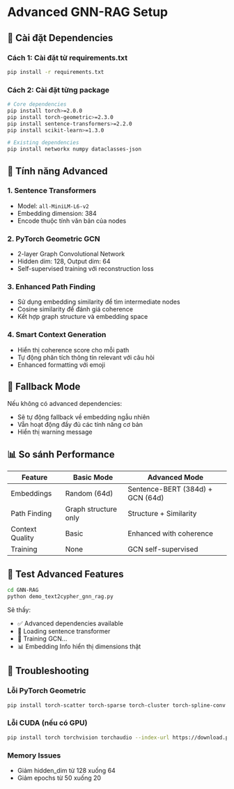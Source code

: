 # Advanced GNN-RAG Setup

## 🚀 Cài đặt Dependencies

### Cách 1: Cài đặt từ requirements.txt
```bash
pip install -r requirements.txt
```

### Cách 2: Cài đặt từng package
```bash
# Core dependencies
pip install torch>=2.0.0
pip install torch-geometric>=2.3.0
pip install sentence-transformers>=2.2.0
pip install scikit-learn>=1.3.0

# Existing dependencies
pip install networkx numpy dataclasses-json
```

## 🎯 Tính năng Advanced

### 1. **Sentence Transformers**
- Model: `all-MiniLM-L6-v2` 
- Embedding dimension: 384
- Encode thuộc tính văn bản của nodes

### 2. **PyTorch Geometric GCN**
- 2-layer Graph Convolutional Network
- Hidden dim: 128, Output dim: 64
- Self-supervised training với reconstruction loss

### 3. **Enhanced Path Finding**
- Sử dụng embedding similarity để tìm intermediate nodes
- Cosine similarity để đánh giá coherence
- Kết hợp graph structure và embedding space

### 4. **Smart Context Generation**
- Hiển thị coherence score cho mỗi path
- Tự động phân tích thông tin relevant với câu hỏi
- Enhanced formatting với emoji

## 🔄 Fallback Mode

Nếu không có advanced dependencies:
- Sẽ tự động fallback về embedding ngẫu nhiên
- Vẫn hoạt động đầy đủ các tính năng cơ bản
- Hiển thị warning message

## 📊 So sánh Performance

| Feature | Basic Mode | Advanced Mode |
|---------|------------|---------------|
| Embeddings | Random (64d) | Sentence-BERT (384d) + GCN (64d) |
| Path Finding | Graph structure only | Structure + Similarity |
| Context Quality | Basic | Enhanced with coherence |
| Training | None | GCN self-supervised |

## 🧪 Test Advanced Features

```bash
cd GNN-RAG
python demo_text2cypher_gnn_rag.py
```

Sẽ thấy:
- ✅ Advanced dependencies available
- 🔄 Loading sentence transformer
- 🔄 Training GCN...
- 📊 Embedding Info hiển thị dimensions thật

## 🚨 Troubleshooting

### Lỗi PyTorch Geometric
```bash
pip install torch-scatter torch-sparse torch-cluster torch-spline-conv -f https://data.pyg.org/whl/torch-2.0.0+cpu.html
```

### Lỗi CUDA (nếu có GPU)
```bash
pip install torch torchvision torchaudio --index-url https://download.pytorch.org/whl/cu118
```

### Memory Issues
- Giảm hidden_dim từ 128 xuống 64
- Giảm epochs từ 50 xuống 20 